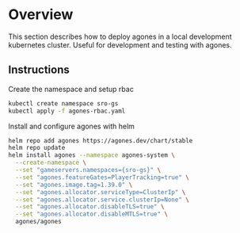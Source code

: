 # Overview
This section describes how to deploy agones in a local development kubernetes cluster. Useful for development and testing with agones.

## Instructions
Create the namespace and setup rbac
```bash
kubectl create namespace sro-gs
kubectl apply -f agones-rbac.yaml
```


Install and configure agones with helm
```bash
helm repo add agones https://agones.dev/chart/stable
helm repo update
helm install agones --namespace agones-system \
  --create-namespace \
  --set "gameservers.namespaces={sro-gs}" \
  --set "agones.featureGates=PlayerTracking=true" \
  --set "agones.image.tag=1.39.0" \
  --set "agones.allocator.serviceType=ClusterIp" \
  --set "agones.allocator.service.clusterIp=None" \
  --set "agones.allocator.disableTLS=true" \
  --set "agones.allocator.disableMTLS=true" \
  agones/agones
```
